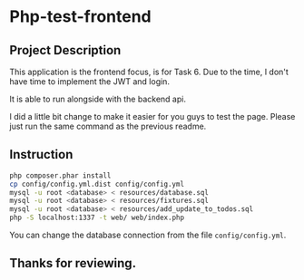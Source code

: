 # Php-test-frontend

## Project Description

This application is the frontend focus, is for Task 6.
Due to the time, I don't have time to implement the JWT and login.

It is able to run alongside with the backend api. 

I did a little bit change to make it easier for you guys to test the page. 
Please just run the same command as the previous readme.

## Instruction
```sh
php composer.phar install
cp config/config.yml.dist config/config.yml
mysql -u root <database> < resources/database.sql
mysql -u root <database> < resources/fixtures.sql
mysql -u root <database> < resources/add_update_to_todos.sql
php -S localhost:1337 -t web/ web/index.php 
```
You can change the database connection from the file `config/config.yml`.

## Thanks for reviewing.